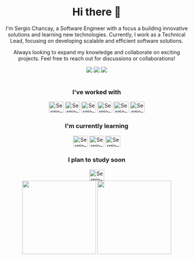<h1 align="center"> Hi there 👋 </h1> 

<p align="center"> I'm Sergio Chancay, a Software Engineer with a focus a building innovative solutions and learning new technologies. Currently, I work as a Technical Lead, focusing on developing scalable and efficient software solutions. </p>

<p align="center"> Always looking to expand my knowledge and collaborate on exciting projects. Feel free to reach out for discussions or collaborations!</p>

<div align="center">
  <a href="https://github.com/sercheo87"><img src="https://img.shields.io/badge/GitHub-%23333?style=for-the-badge&logo=github&logoColor=white" /></a>
  <a href="https://www.linkedin.com/in/sergio-chancay/"><img src="https://img.shields.io/badge/LinkedIn-%23333?style=for-the-badge&logo=linkedin&logoColor=white" /></a>
  <a href="mailto:chancaysergio@gmail.com"><img src="https://img.shields.io/badge/-Email-%23333?style=for-the-badge&logo=gmail&logoColor=white" /></a>
</div>

<div align="center">
  <div style="display: inline_block"><br>
    <h3>I've worked with</h3>
    <img alt="Sergio-Java" height="30" width="40" src="https://cdn.jsdelivr.net/gh/devicons/devicon/icons/java/java-original.svg" />
    <img alt="Sergio-Spring" height="30" width="40" src="https://cdn.jsdelivr.net/gh/devicons/devicon/icons/spring/spring-original.svg" />
    <img alt="Sergio-JavaScript" height="30" width="40" src="https://cdn.jsdelivr.net/gh/devicons/devicon/icons/javascript/javascript-original.svg" />
    <img alt="Sergio-React" height="30" width="40" src="https://cdn.jsdelivr.net/gh/devicons/devicon/icons/react/react-original.svg" />
    <img alt="Sergio-Docker" height="30" width="40" src="https://cdn.jsdelivr.net/gh/devicons/devicon/icons/docker/docker-original.svg" />
    <img alt="Sergio-Kubernetes" height="30" width="40" src="https://cdn.jsdelivr.net/gh/devicons/devicon/icons/kubernetes/kubernetes-plain.svg" />
  </div>

  <h3>I'm currently learning</h3>  
    <img alt="Sergio-Golang" height="30" width="40" src="https://cdn.jsdelivr.net/gh/devicons/devicon/icons/go/go-original.svg" />
    <img alt="Sergio-Rust" height="30" width="40" src="https://cdn.jsdelivr.net/gh/devicons/devicon/icons/rust/rust-original.svg" />
    <img alt="Sergio-AWS" height="30" width="40" src="https://cdn.jsdelivr.net/gh/devicons/devicon/icons/amazonwebservices/amazonwebservices-original-wordmark.svg" />
 <h3>I plan to study soon</h3>  
    <img alt="Sergio-AWS" height="30" width="40" src="https://cdn.jsdelivr.net/gh/devicons/devicon/icons/amazonwebservices/amazonwebservices-original-wordmark.svg" />
</div>

<div align="center" style="display: inline_block">
  <img height="200em" src="https://github-readme-stats.vercel.app/api?username=sercheo87&show_icons=true&theme=radical">
  <img height="200em" src="https://github-readme-stats.vercel.app/api/top-langs/?username=sercheo87&layout=compact&theme=radical">
</div>
